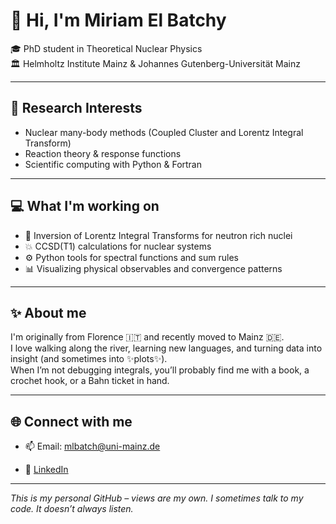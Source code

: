<!---
StillaMaris/StillaMaris is a ✨ special ✨ repository because its `README.md` (this file) appears on your GitHub profile.
You can click the Preview link to take a look at your changes.
--->

# 👋 Hi, I'm Miriam El Batchy

🎓 PhD student in Theoretical Nuclear Physics  
🏛️ Helmholtz Institute Mainz & Johannes Gutenberg-Universität Mainz  

---

## 🔬 Research Interests
- Nuclear many-body methods (Coupled Cluster and Lorentz Integral Transform)
- Reaction theory & response functions
- Scientific computing with Python & Fortran

---

## 💻 What I'm working on
- 🧪 Inversion of Lorentz Integral Transforms for neutron rich nuclei
- 💥 CCSD(T1) calculations for nuclear systems 
- ⚙️ Python tools for spectral functions and sum rules
- 📊 Visualizing physical observables and convergence patterns

---
<!---
## 📂 Repositories you might like
Here are a few highlighted projects I'm working on or have contributed to:

- `main_inversion.py` — Flexible script for LIT inversion with basis expansion  
- `ccsd_analysis` — CCSD results parsing and energy trends visualizer  
- `gamma_band_plotter` — Tool to compare multiple inversions with uncertainty bands

---
--->
## ✨ About me
I'm originally from Florence 🇮🇹 and recently moved to Mainz 🇩🇪.  
I love walking along the river, learning new languages, and turning data into insight (and sometimes into ✨plots✨).  
When I’m not debugging integrals, you’ll probably find me with a book, a crochet hook, or a Bahn ticket in hand.

---

## 🌐 Connect with me
- 📫 Email: mlbatch@uni-mainz.de
<!--- - 🧠 [ORCID](https://orcid.org/) | [Google Scholar](https://scholar.google.com/) *(if you have them)*  --->
- 🔗 [LinkedIn]([https://www.linkedin.com/](https://www.linkedin.com/in/miriam-el-batchy-8795a4253/)) 

---

_This is my personal GitHub – views are my own. I sometimes talk to my code. It doesn’t always listen._

